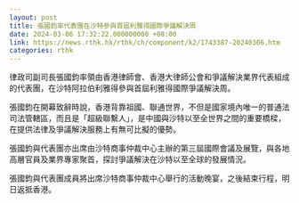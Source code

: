 ```yaml
---
layout: post
title: 張國鈞率代表團在沙特參與首屆利雅得國際爭議解決周
date: 2024-03-06 17:32:22.000000000 +08:00
link: https://news.rthk.hk/rthk/ch/component/k2/1743387-20240306.htm
categories: rthk
---
```


律政司副司長張國鈞率領由香港律師會、香港大律師公會和爭議解決業界代表組成的代表團，在沙特阿拉伯利雅得參與首屆利雅得國際爭議解決周。

張國鈞在開幕致辭時說，香港背靠祖國、聯通世界，不但是國家境內唯一的普通法司法管轄區，而且是「超級聯繫人」，是中國與沙特以至全世界之間的重要橋樑，在提供法律及爭議解決服務上有無可比擬的優勢。

張國鈞與代表團亦出席由沙特商事仲裁中心主辦的第三屆國際會議及展覽，與各地高層官員及業界專家聚首，探討爭議解決在沙特以至全球的發展情況。
 
張國鈞與代表團成員將出席沙特商事仲裁中心舉行的活動晚宴，之後結束行程，明日返抵香港。
